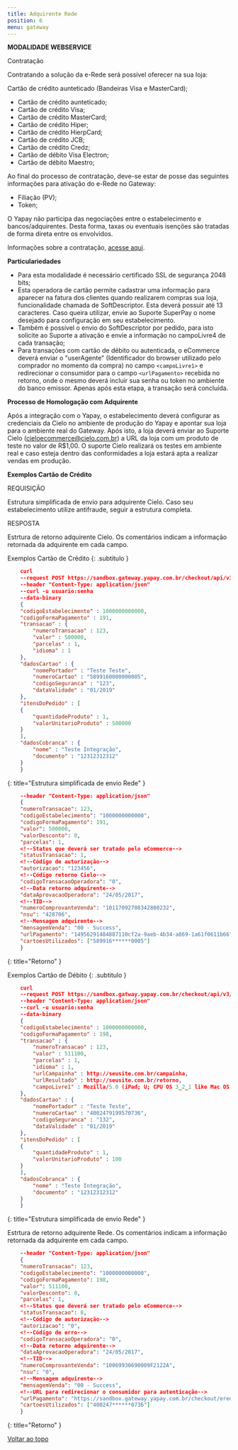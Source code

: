 ```yaml
---
title: Adquirente Rede
position: 6
menu: gateway
---
```


**MODALIDADE WEBSERVICE**

Contratação

Contratando a solução da e-Rede será possível oferecer na sua loja:

Cartão de crédito aunteticado (Bandeiras Visa e MasterCard);

* Cartão de crédito aunteticado;
* Cartão de crédito Visa;
* Cartão de crédito MasterCard;
* Cartão de crédito Hiper;
* Cartão de crédito HierpCard;
* Cartão de crédito JCB;
* Cartão de crédito Credz;
* Cartão de débito Visa Electron;
* Cartão de débito Maestro;

Ao final do processo de contratação, deve-se estar de posse das seguintes informações para ativação do e-Rede no Gateway:

* Filiação (PV);
* Token;

O Yapay não participa das negociações entre o estabelecimento e bancos/adquirentes. Desta forma, taxas ou eventuais isenções são tratadas de forma direta entre os envolvidos.

Informações sobre a contratação, <a href="https://www.userede.com.br/nossos-produtos/e-rede" target="_blank" class="linkPadraoVerde">acesse aqui</a>.

**Particulariedades**

* Para esta modalidade é necessário certificado SSL de segurança 2048 bits;
* Esta operadora de cartão permite cadastrar uma informação para aparecer na fatura dos clientes quando realizarem compras sua loja, funcionalidade chamada de SoftDescriptor. Esta deverá possuir até 13 caracteres. Caso queira utilizar, envie ao Suporte SuperPay o nome desejado para configuração em seu estabelecimento.
* Também é possível o envio do SoftDescriptor por pedido, para isto solicite ao Suporte a ativação e envie a informação no campoLivre4 de cada transação;
* Para transações com cartão de débito ou autenticada, o eCommerce deverá enviar o "userAgente" (Identificador do browser utilizado pelo comprador no momento da compra) no campo `<campoLivre1>` e redirecionar o consumidor para o campo `<urlPagamento>` recebida no retorno, onde o mesmo deverá incluir sua senha ou token no ambiente do banco emissor. Apenas após esta etapa, a transação será concluída.


**Processo de Homologação com Adquirente**

Após a integração com o Yapay, o estabelecimento deverá configurar as credenciais da Cielo no ambiente de produção do Yapay e apontar sua loja para o ambiente real do Gateway. Após isto, a loja deverá enviar ao Suporte Cielo (cieloecommerce@cielo.com.br) a URL da loja com um produto de teste no valor de R$1,00. O suporte Cielo realizará os testes em ambiente real e caso esteja dentro das conformidades a loja estará apta a realizar vendas em produção.


**Exemplos Cartão de Crédito**

REQUISIÇÃO

Estrutura simplificada de envio para adquirente Cielo. Caso seu estabelecimento utilize antifraude, seguir a estrutura completa.

RESPOSTA

Estrtura de retorno adquirente Cielo. Os comentários indicam a informação retornada da adquirente em cada campo.


Exemplos Cartão de Crédito
{: .subtitulo }

~~~json
    curl
    --request POST https://sandbox.gateway.yapay.com.br/checkout/api/v3/transacao
    --header "Content-Type: application/json"
    --curl -u usuario:senha 
    --data-binary
    {
    "codigoEstabelecimento" : 1000000000000,
    "codigoFormaPagamento" : 191,
    "transacao" : {
        "numeroTransacao" : 123,
        "valor" : 500000,
        "parcelas" : 1,
        "idioma" : 1
    },
    "dadosCartao" : {
        "nomePortador" : "Teste Teste",
        "numeroCartao" : "5899160000000005",
        "codigoSeguranca" : "123",
        "dataValidade" : "01/2019"
    },
    "itensDoPedido" : [
    {
        "quantidadeProduto" : 1,
        "valorUnitarioProduto" : 500000
    }
    ],
    "dadosCobranca" : {
        "nome" : "Teste Integração",
        "documento" : "12312312312"
    }
    }
~~~
{: title="Estrutura simplificada de envio Rede" }

~~~json
    --header "Content-Type: application/json"
    {
    "numeroTransacao": 123,
    "codigoEstabelecimento": "1000000000000",
    "codigoFormaPagamento": 191,
    "valor": 500000,
    "valorDesconto": 0,
    "parcelas": 1,
    <!--Status que deverá ser tratado pelo eCommerce-->
    "statusTransacao": 1,
    <!--Código de autorização-->
    "autorizacao": "123456",
    <!--Código retorno Cielo-->
    "codigoTransacaoOperadora": "0",
    <!--Data retorno adquirente-->
    "dataAprovacaoOperadora": "24/05/2017",
    <!--TID-->
    "numeroComprovanteVenda": "10117092708342800232",
    "nsu": "428706",
    <!--Mensagem adquirente-->
    "mensagemVenda": "00 - Success",
    "urlPagamento": "14956291484887110cf2a-9aeb-4b34-a869-1a61f0611b66",
    "cartoesUtilizados": ["589916******0005"]
    }

~~~
{: title="Retorno" }


Exemplos Cartão de Débito
{: .subtitulo }

~~~json
    curl
    --request POST https://sandbox.gatway.yapay.com.br/checkout/api/v3/transacao
    --header "Content-Type: application/json"
    --curl -u usuario:senha
    --data-binary
    {
    "codigoEstabelecimento" : 1000000000000,
    "codigoFormaPagamento" : 198,
    "transacao" : {
        "numeroTransacao" : 123,
        "valor" : 511100,
        "parcelas" : 1,
        "idioma" : 1,
        "urlCampainha" : http://seusite.com.br/campainha,
        "urlResultado" : http://seusite.com.br/retorno,
        "campoLivre1" : Mozilla/5.0 (iPad; U; CPU OS 3_2_1 like Mac OS X; en-us) AppleWebKit/531.21.10 (KHTML, like Gecko) Mobile/7B405
    },
    "dadosCartao" : {
        "nomePortador" : "Teste Teste",
        "numeroCartao" : "4002479199570736",
        "codigoSeguranca" : "132",
        "dataValidade" : "01/2019"
    },
    "itensDoPedido" : [
    {
        "quantidadeProduto" : 1,
        "valorUnitarioProduto" : 100
    }
    ],
    "dadosCobranca" : {
        "nome" : "Teste Integração",
        "documento" : "12312312312"
    }
    }
~~~
{: title="Estrutura simplificada de envio Rede" }


Estrtura de retorno adquirente Rede. Os comentários indicam a informação retornada da adquirente em cada campo.

~~~json
    --header "Content-Type: application/json"
    {
    "numeroTransacao": 123,
    "codigoEstabelecimento": "1000000000000",
    "codigoFormaPagamento": 198,
    "valor": 511100,
    "valorDesconto": 0,
    "parcelas": 1,
    <!--Status que deverá ser tratado pelo eCommerce-->
    "statusTransacao": 8,
    <!--Código de autorização-->
    "autorizacao": "0",
    <!--Código de erro-->
    "codigoTransacaoOperadora": "0",
    <!--Data retorno adquirente-->
    "dataAprovacaoOperadora": "24/05/2017",
    <!--TID-->
    "numeroComprovanteVenda": "10069930690009F2122A",
    "nsu": "0",
    <!--Mensagem adquirente-->
    "mensagemVenda": "00 - Success",
    <!--URL para redirecionar o consumidor para autenticação-->
    "urlPagamento": "https://sandbox.gateway.yapay.com.br/checkout/erede/pg.do?cod=1506533536609b7edee8b-7549-488a-9ae1-65f9f92a1b4c",
    "cartoesUtilizados": ["400247******0736"]
    }


~~~
{: title="Retorno" }


<div class="voltar-ao-topo"><a href="#"><i class="fa fa-arrow-up" aria-hidden="true"></i>Voltar ao topo</a></div>